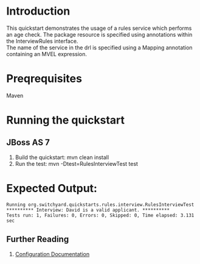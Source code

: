 Introduction
============
This quickstart demonstrates the usage of a rules service which performs an age check.
The package resource is specified using annotations within the InterviewRules interface.       
The name of the service in the drl is specified using a Mapping annotation containing an MVEL expression.

Preqrequisites 
==============
Maven

Running the quickstart
======================

JBoss AS 7
----------
1. Build the quickstart:
    mvn clean install
2. Run the test:
    mvn -Dtest=RulesInterviewTest test

Expected Output:
================
```
Running org.switchyard.quickstarts.rules.interview.RulesInterviewTest  
********** Interview: David is a valid applicant. **********  
Tests run: 1, Failures: 0, Errors: 0, Skipped: 0, Time elapsed: 3.131 sec  
```

## Further Reading

1. [Configuration Documentation](https://docs.jboss.org/author/display/SWITCHYARD/Configuration)

